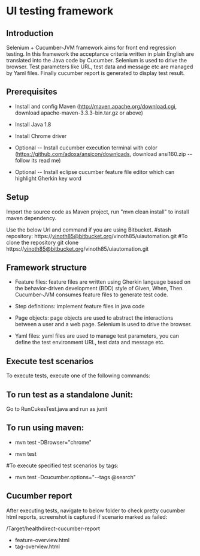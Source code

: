 UI testing framework
=============

Introduction
-----

Selenium + Cucumber-JVM framework aims for front end regression testing. In this framework the acceptance criteria written in plain English are translated into the Java code by Cucumber. Selenium is used to drive the browser. Test parameters like URL, test data and message etc are managed by Yaml files. Finally cucumber report is generated to display test result.

Prerequisites
-------------
* Install and config Maven (http://maven.apache.org/download.cgi, download apache-maven-3.3.3-bin.tar.gz or above)
* Install Java 1.8
* Install Chrome driver

* Optional -- Install cucumber execution terminal with color (https://github.com/adoxa/ansicon/downloads, download ansi160.zip  --follow its read me)
* Optional -- Install eclipse cucumber feature file editor which can highlight Gherkin key word
 
 
Setup
-----
Import the source code as Maven project, run "mvn clean install" to install maven dependency.

Use the below Url and command if you are using Bitbucket.
#stash repository: 
 https://vinoth85@bitbucket.org/vinoth85/uiautomation.git
#To clone the repository
git clone https://vinoth85@bitbucket.org/vinoth85/uiautomation.git

Framework structure
-------------

* Feature files:  feature files are written using Gherkin language based on the behavior-driven development (BDD) style of Given, When, Then. Cucumber-JVM consumes feature files to generate test code.

* Step definitions: implement feature files in java code

* Page objects: page objects are used to abstract the interactions between a user and a web page. Selenium is used to drive the browser.

* Yaml files: yaml files are used to manage test parameters, you can define the test environment URL, test data and message etc.


Execute test scenarios
----------------------
To execute tests, execute one of the following commands: 

To run test as a standalone Junit:
---------------------------------
Go to RunCukesTest.java and run as junit

To run using maven:
------------------
* mvn test -DBrowser="chrome"

* mvn test

#To execute specified test scenarios by tags:
* mvn test -Dcucumber.options="--tags @search"


Cucumber report
---------------
After executing tests, navigate to below folder to check pretty cucumber html reports, screenshot is captured if scenario marked as failed: 

/Target/healthdirect-cucumber-report
* feature-overview.html
* tag-overview.html
